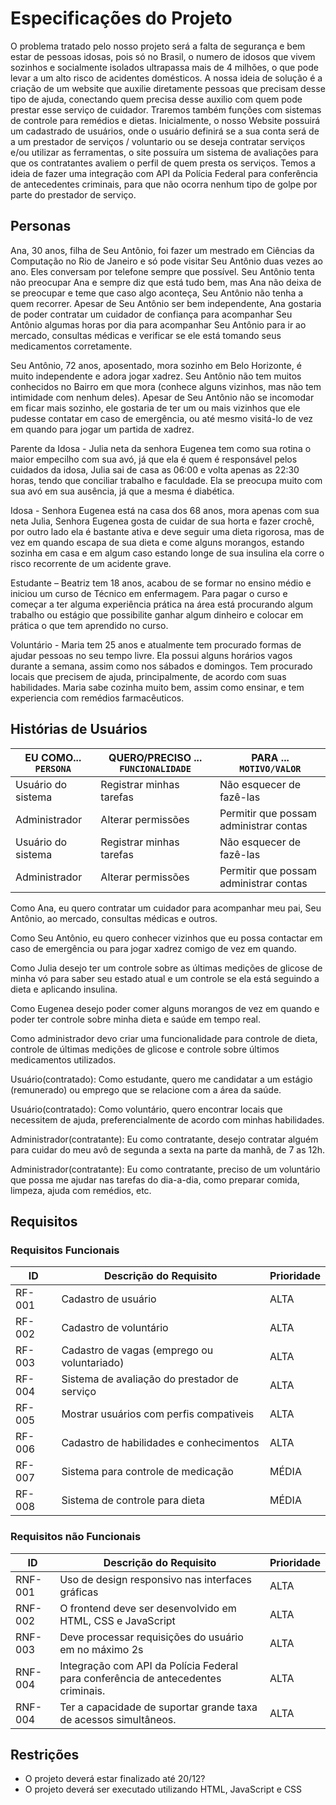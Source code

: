 # Especificações do Projeto

<!-- Definição do problema e ideia de solução a partir da perspectiva do usuário. É composta pela definição do  diagrama de personas, histórias de usuários, requisitos funcionais e não funcionais além das restrições do projeto.

Apresente uma visão geral do que será abordado nesta parte do documento, enumerando as técnicas e/ou ferramentas utilizadas para realizar a especificações do projeto -->

O problema tratado pelo nosso projeto será a falta de segurança e bem estar de pessoas idosas, pois só no Brasil, o numero de idosos que vivem sozinhos e socialmente isolados ultrapassa mais de 4 milhões, o que pode levar a um alto risco de acidentes domésticos. A nossa ideia de solução é a criação de um website que auxilie diretamente pessoas que precisam desse tipo de ajuda, conectando quem precisa desse auxilio com quem pode prestar esse serviço de cuidador. Traremos também funções com sistemas de controle para remédios e dietas. 
Inicialmente, o nosso Website possuirá um cadastrado de usuários, onde o usuário definirá se a sua conta será de a um prestador de serviços / voluntario ou se deseja contratar serviços e/ou utilizar as ferramentas, o site possuíra um sistema de avaliações para que os contratantes avaliem o perfil de quem presta os serviços. Temos a ideia de fazer uma integração com API da Polícia Federal para conferência de antecedentes criminais, para que não ocorra nenhum tipo de golpe por parte do prestador de serviço.


## Personas

<!-- Pedro Paulo tem 26 anos, é arquiteto recém-formado e autônomo. Pensa em se desenvolver profissionalmente através de um mestrado fora do país, pois adora viajar, é solteiro e sempre quis fazer um intercâmbio. Está buscando uma agência que o ajude a encontrar universidades na Europa que aceitem alunos estrangeiros.

Enumere e detalhe as personas da sua solução. Para tanto, baseie-se tanto nos documentos disponibilizados na disciplina e/ou nos seguintes links:

> **Links Úteis**:
> - [Rock Content](https://rockcontent.com/blog/personas/)
> - [Hotmart](https://blog.hotmart.com/pt-br/como-criar-persona-negocio/)
> - [O que é persona?](https://resultadosdigitais.com.br/blog/persona-o-que-e/)
> - [Persona x Público-alvo](https://flammo.com.br/blog/persona-e-publico-alvo-qual-a-diferenca/)
> - [Mapa de Empatia](https://resultadosdigitais.com.br/blog/mapa-da-empatia/)
> - [Mapa de Stalkeholders](https://www.racecomunicacao.com.br/blog/como-fazer-o-mapeamento-de-stakeholders/)
>
Lembre-se que você deve ser enumerar e descrever precisamente e personalizada todos os clientes ideais que sua solução almeja. -->

Ana, 30 anos, filha de Seu Antônio, foi fazer um mestrado em Ciências da Computação no Rio de Janeiro e só pode visitar Seu Antônio duas vezes ao ano. Eles conversam por telefone sempre que possível. Seu Antônio tenta não preocupar Ana e sempre diz que está tudo bem, mas Ana não deixa de se preocupar e teme que caso algo aconteça, Seu Antônio não tenha a quem recorrer. Apesar de Seu Antônio ser bem independente, Ana gostaria de poder contratar um cuidador de confiança para acompanhar Seu Antônio algumas horas por dia para acompanhar Seu Antônio para ir ao mercado, consultas médicas e verificar se ele está tomando seus medicamentos corretamente.  

Seu Antônio, 72 anos, aposentado, mora sozinho em Belo Horizonte, é muito independente e adora jogar xadrez. Seu Antônio não tem muitos conhecidos no Bairro em que mora (conhece alguns vizinhos, mas não tem intimidade com nenhum deles). Apesar de Seu Antônio não se incomodar em ficar mais sozinho, ele gostaria de ter um ou mais vizinhos que ele pudesse contatar em caso de emergência, ou até mesmo visitá-lo de vez em quando para jogar um partida de xadrez. 

Parente da Idosa - Julia neta da senhora Eugenea tem como sua rotina o maior empecilho com sua avó, já que ela é quem é responsável pelos cuidados da idosa, Julia sai de casa as 06:00 e volta apenas as 22:30 horas, tendo que conciliar trabalho e faculdade. Ela se preocupa muito com sua avó em sua ausência, já que a mesma é diabética.

Idosa - Senhora Eugenea está na casa dos 68 anos, mora apenas com sua neta Julia, Senhora Eugenea gosta de cuidar de sua horta e fazer crochê, por outro lado ela é bastante ativa e deve seguir uma dieta rigorosa, mas de vez em quando escapa de sua dieta e come alguns morangos, estando sozinha em casa e em algum caso estando longe de sua insulina ela corre o risco recorrente de um acidente grave.

Estudante – Beatriz tem 18 anos, acabou de se formar no ensino médio e iniciou um curso de Técnico em enfermagem. Para pagar o curso e começar a ter alguma experiência prática na área está procurando algum trabalho ou estágio que possibilite ganhar algum dinheiro e colocar em prática o que tem aprendido no curso. 

Voluntário - Maria tem 25 anos e atualmente tem procurado formas de ajudar pessoas no seu tempo livre. Ela possui alguns horários vagos durante a semana, assim como nos sábados e domingos. Tem procurado locais que precisem de ajuda, principalmente, de acordo com suas habilidades. Maria sabe cozinha muito bem, assim como ensinar, e tem experiencia com remédios  farmacêuticos. 



## Histórias de Usuários

<!-- Com base na análise das personas forma identificadas as seguintes histórias de usuários:

|EU COMO... `PERSONA`| QUERO/PRECISO ... `FUNCIONALIDADE` |PARA ... `MOTIVO/VALOR`                 |
|--------------------|------------------------------------|----------------------------------------|
|Usuário do sistema  | Registrar minhas tarefas           | Não esquecer de fazê-las               |
|Administrador       | Alterar permissões                 | Permitir que possam administrar contas |

Apresente aqui as histórias de usuário que são relevantes para o projeto de sua solução. As Histórias de Usuário consistem em uma ferramenta poderosa para a compreensão e elicitação dos requisitos funcionais e não funcionais da sua aplicação. Se possível, agrupe as histórias de usuário por contexto, para facilitar consultas recorrentes à essa parte do documento.

> **Links Úteis**:
> - [Histórias de usuários com exemplos e template](https://www.atlassian.com/br/agile/project-management/user-stories)
> - [Como escrever boas histórias de usuário (User Stories)](https://medium.com/vertice/como-escrever-boas-users-stories-hist%C3%B3rias-de-usu%C3%A1rios-b29c75043fac)
> - [User Stories: requisitos que humanos entendem](https://www.luiztools.com.br/post/user-stories-descricao-de-requisitos-que-humanos-entendem/)
> - [Histórias de Usuários: mais exemplos](https://www.reqview.com/doc/user-stories-example.html)
> - [9 Common User Story Mistakes](https://airfocus.com/blog/user-story-mistakes/) -->


|EU COMO... `PERSONA`| QUERO/PRECISO ... `FUNCIONALIDADE` |PARA ... `MOTIVO/VALOR`                 |
|--------------------|------------------------------------|----------------------------------------|
|Usuário do sistema  | Registrar minhas tarefas           | Não esquecer de fazê-las               |
|Administrador       | Alterar permissões                 | Permitir que possam administrar contas |
|Usuário do sistema  | Registrar minhas tarefas           | Não esquecer de fazê-las               |
|Administrador       | Alterar permissões                 | Permitir que possam administrar contas |

Como Ana, eu quero contratar um cuidador para acompanhar meu pai, Seu Antônio, ao mercado, consultas médicas e outros. 

Como Seu Antônio, eu quero conhecer vizinhos que eu possa contactar em caso de emergência ou para jogar xadrez comigo de vez em quando. 

Como Julia desejo ter um controle sobre as últimas medições de glicose de minha vó para saber seu estado atual e um controle se ela está seguindo a dieta e aplicando insulina.

Como Eugenea desejo poder comer alguns morangos de vez em quando e poder ter controle sobre minha dieta e saúde em tempo real.

Como administrador devo criar uma funcionalidade para controle de dieta, controle de últimas medições de glicose e controle sobre últimos medicamentos utilizados.

Usuário(contratado): Como estudante, quero me candidatar a um estágio (remunerado) ou emprego que se relacione com a área da saúde. 

Usuário(contratado): Como voluntário, quero encontrar locais que necessitem de ajuda, preferencialmente de acordo com minhas habilidades. 

Administrador(contratante): Eu como contratante, desejo contratar alguém para cuidar do meu avô de segunda a sexta na parte da manhã, de 7 as 12h. 

Administrador(contratante): Eu como contratante, preciso de um voluntário que possa me ajudar nas tarefas do dia-a-dia, como preparar comida, limpeza, ajuda com remédios, etc.


## Requisitos

<!-- As tabelas que se seguem apresentam os requisitos funcionais e não funcionais que detalham o escopo do projeto. -->

### Requisitos Funcionais

|ID    | Descrição do Requisito  | Prioridade |
|------|-----------------------------------------|----|
|RF-001| Cadastro de usuário  | ALTA |
|RF-002| Cadastro de voluntário  | ALTA |
|RF-003| Cadastro de vagas (emprego ou voluntariado) | ALTA |
|RF-004| Sistema de avaliação do prestador de serviço  | ALTA |
|RF-005| Mostrar usuários com perfis compativeis | ALTA | 
|RF-006| Cadastro de habilidades e conhecimentos | ALTA |
|RF-007| Sistema para controle de medicação | MÉDIA |
|RF-008| Sistema de controle para dieta | MÉDIA |

### Requisitos não Funcionais

<!-- |ID     | Descrição do Requisito  |Prioridade |
|-------|-------------------------|----|
|RNF-001| O sistema deve ser responsivo para rodar em um dispositivos móvel | MÉDIA | 
|RNF-002| Deve processar requisições do usuário em no máximo 3s |  BAIXA | 

Com base nas Histórias de Usuário, enumere os requisitos da sua solução. Classifique esses requisitos em dois grupos:

- [Requisitos Funcionais
 (RF)](https://pt.wikipedia.org/wiki/Requisito_funcional):
 correspondem a uma funcionalidade que deve estar presente na
  plataforma (ex: cadastro de usuário).
- [Requisitos Não Funcionais
  (RNF)](https://pt.wikipedia.org/wiki/Requisito_n%C3%A3o_funcional):
  correspondem a uma característica técnica, seja de usabilidade,
  desempenho, confiabilidade, segurança ou outro (ex: suporte a
  dispositivos iOS e Android).
Lembre-se que cada requisito deve corresponder à uma e somente uma
característica alvo da sua solução. Além disso, certifique-se de que
todos os aspectos capturados nas Histórias de Usuário foram cobertos. -->

|ID     | Descrição do Requisito  |Prioridade |
|-------|-------------------------|----|
|RNF-001| Uso de design responsivo nas interfaces gráficas | ALTA |
|RNF-002| O frontend deve ser desenvolvido em HTML, CSS e JavaScript | ALTA |
|RNF-003| Deve processar requisições do usuário em no máximo 2s | ALTA |
|RNF-004| Integração com API da Polícia Federal para conferência de antecedentes criminais. | ALTA |
|RNF-004| Ter a capacidade de suportar grande taxa de acessos simultâneos. | ALTA |



## Restrições

<!-- O projeto está restrito pelos itens apresentados na tabela a seguir.

|ID| Restrição                                             |
|--|-------------------------------------------------------|
|01| O projeto deverá ser entregue até o final do semestre |
|02| Não pode ser desenvolvido um módulo de backend        |


Enumere as restrições à sua solução. Lembre-se de que as restrições geralmente limitam a solução candidata.

> **Links Úteis**:
> - [O que são Requisitos Funcionais e Requisitos Não Funcionais?](https://codificar.com.br/requisitos-funcionais-nao-funcionais/)
> - [O que são requisitos funcionais e requisitos não funcionais?](https://analisederequisitos.com.br/requisitos-funcionais-e-requisitos-nao-funcionais-o-que-sao/) -->

- O projeto deverá estar finalizado até 20/12? 
- O projeto deverá ser executado utilizando HTML, JavaScript e CSS
